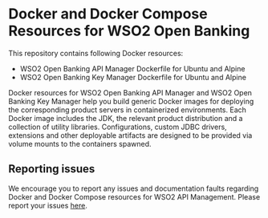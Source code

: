 # Docker and Docker Compose Resources for WSO2 Open Banking

This repository contains following Docker resources:

- WSO2 Open Banking API Manager Dockerfile for Ubuntu and Alpine
- WSO2 Open Banking Key Manager Dockerfile for Ubuntu and Alpine

Docker resources for WSO2 Open Banking API Manager and WSO2 Open Banking Key Manager help you build generic Docker images for deploying the corresponding product servers in containerized environments. Each Docker image includes the JDK, the relevant product distribution and a collection of utility libraries. Configurations, custom JDBC
drivers, extensions and other deployable artifacts are designed to be provided via volume mounts to the containers spawned.

## Reporting issues

We encourage you to report any issues and documentation faults regarding Docker and Docker Compose resources for WSO2 API Management.
Please report your issues [here](https://github.com/wso2/docker-open-banking/issues).
